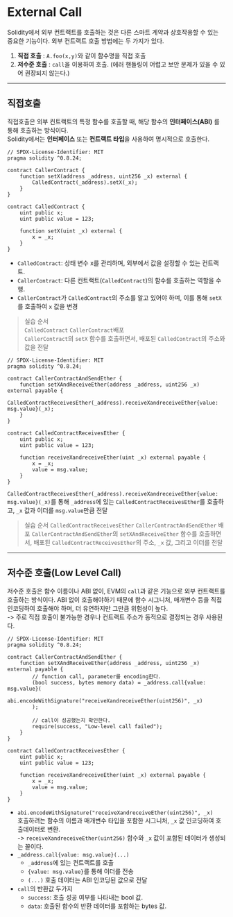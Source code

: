 # External Call 

Solidity에서 외부 컨트랙트를 호출하는 것은 다른 스마트 계약과 상호작용할 수 있는 중요한 기능이다. 외부 컨트랙트 호출 방법에는 두 가지가 있다.

1. **직접 호출** : `A.foo(x,y)`와 같이 함수명을 직접 호출
2. **저수준 호출** : `call`을 이용하여 호출. (에러 핸들링이 어렵고 보안 문제가 있을 수 있어 권장되지 않는다.)

---
## 직접호출
직접호출은 외부 컨트랙트의 특정 함수를 호출할 때, 해당 함수의 **인터페이스(ABI)** 를 통해 호출하는 방식이다.  
Solidity에서는 **인터페이스** 또는 **컨트랙트 타입**을 사용하여 명시적으로 호출한다. 
```solidity
// SPDX-License-Identifier: MIT
pragma solidity ^0.8.24;

contract CallerContract {
    function setX(address _address, uint256 _x) external {
        CalledContract(_address).setX(_x);
    }
}

contract CalledContract {
    uint public x;
    uint public value = 123;

    function setX(uint _x) external {
        x = _x;
    }
}
```

- `CalledContract`: 상태 변수 x를 관리하며, 외부에서 값을 설정할 수 있는 컨트랙트.
- `CallerContract`: 다른 컨트랙트(`CalledContract`)의 함수를 호출하는 역할을 수행.
- `CallerContract`가 `CalledContract`의 주소를 알고 있어야 하며, 이를 통해 `setX`를 호출하여 `x` 값을 변경
> 실습 순서  
> `CalledContract` `CallerContract`배포  
> `CallerContract`의 `setX` 함수를 호출하면서, 배포된 `CalledContract`의 주소와 값을 전달

```solidity
// SPDX-License-Identifier: MIT
pragma solidity ^0.8.24;

contract CallerContractAndSendEther {
    function setXAndReceiveEther(address _address, uint256 _x) external payable {
        CalledContractReceivesEther(_address).receiveXandreceiveEther{value: msg.value}(_x);
    }
}

contract CalledContractReceivesEther {
    uint public x;
    uint public value = 123;

    function receiveXandreceiveEther(uint _x) external payable {
        x = _x;
        value = msg.value;
    }
}
```
`CalledContractReceivesEther(_address).receiveXandreceiveEther{value: msg.value}(_x)`를 통해 `_address`에 있는 `CalledContractReceivesEther`를 호출하고, `_x` 값과 이더를 `msg.value`만큼 전달

> 실습 순서
> `CalledContractReceivesEther` `CallerContractAndSendEther` 배포
> `CallerContractAndSendEther`의 `setXAndReceiveEther` 함수를 호출하면서, 배포된 `CalledContractReceivesEther`의 주소, `_x` 값, 그리고 이더를 전달

---
## 저수준 호출(Low Level Call)
저수준 호출은 함수 이름이나 ABI 없이, EVM의 `call`과 같은 기능으로 외부 컨트랙트를 호출하는 방식이다. 
ABI 없이 호출해야하기 때문에 함수 시그니처, 매개변수 등을 직접 인코딩하여 호출해야 하며, 더 유연하지만 그만큼 위험성이 높다.  
-> 주로 직접 호출이 불가능한 경우나 컨트랙트 주소가 동적으로 결정되는 경우 사용된다.
```solidity
// SPDX-License-Identifier: MIT
pragma solidity ^0.8.24;

contract CallerContractAndSendEther {
    function setXAndReceiveEther(address _address, uint256 _x) external payable {
        // function call, parameter를 encoding한다.
        (bool success, bytes memory data) = _address.call{value: msg.value}(
            abi.encodeWithSignature("receiveXandreceiveEther(uint256)", _x)
        );

        // call이 성공했는지 확인한다.
        require(success, "Low-level call failed");
    }
}

contract CalledContractReceivesEther {
    uint public x;
    uint public value = 123;

    function receiveXandreceiveEther(uint _x) external payable {
        x = _x;
        value = msg.value;
    }
}
```
- `abi.encodeWithSignature("receiveXandreceiveEther(uint256)", _x)`  
호출하려는 함수의 이름과 매개변수 타입을 포함한 시그니처, `_x` 값 인코딩하여 호출데이터로 변환.   
-> `receiveXandreceiveEther(uint256)` 함수와 `_x` 값이 포함된 데이터가 생성되는 꼴이다. 
- `_address.call{value: msg.value}(...)`  
    - `_address`에 있는 컨트랙트를 호출
    - `{value: msg.value}`를 통해 이더를 전송
    - `(...)` 호출 데이터는 ABI 인코딩된 값으로 전달
- `call`의 반환값 두가지
    - `success`: 호출 성공 여부를 나타내는 bool 값.
    - `data`: 호출된 함수의 반환 데이터를 포함하는 bytes 값.

